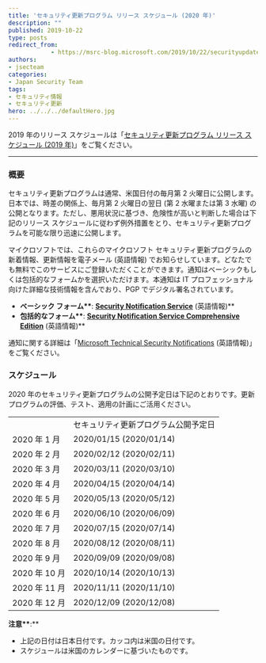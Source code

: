 ```yaml
---
title: 'セキュリティ更新プログラム リリース スケジュール (2020 年)'
description: ""
published: 2019-10-22
type: posts
redirect_from:
            - https://msrc-blog.microsoft.com/2019/10/22/securityupdatereleaseschedule2020/
authors:
- jsecteam
categories:
- Japan Security Team
tags:
- セキュリティ情報
- セキュリティ更新
hero: ../../../defaultHero.jpg
---
```

2019 年のリリース スケジュールは「[セキュリティ更新プログラム リリース スケジュール (2019 年)](https://msrc-blog.microsoft.com/2018/10/24/securityupdatereleaseschedule2019/)」をご覧ください。

---

### 概要

セキュリティ更新プログラムは通常、米国日付の毎月第 2 火曜日に公開します。日本では、時差の関係上、毎月第 2 火曜日の翌日 (第 2 水曜または第 3 水曜) の公開となります。ただし、悪用状況に基づき、危険性が高いと判断した場合は下記のリリース スケジュールに従わず例外措置をとり、セキュリティ更新プログラムを可能な限り迅速に公開します。

マイクロソフトでは、これらのマイクロソフト セキュリティ更新プログラムの新着情報、更新情報を電子メール (英語情報) でお知らせしています。どなたでも無料でこのサービスにご登録いただくことができます。通知はベーシックもしくは包括的なフォームかを選択いただけます。本通知は IT プロフェッショナル向けた詳細な技術情報を含んでおり、PGP でデジタル署名されています。

- **ベーシック フォーム\*\***: **[**Security Notification Service**](https://profile.microsoft.com/RegSysProfileCenter/subscriptionwizard.aspx?wizid=5a2a311b-5189-4c9b-9f1a-d5e913a26c2e&lcid=1033)** (英語情報)\*\*
- **包括的なフォーム\*\***: **[**Security Notification Service Comprehensive Edition**](https://profile.microsoft.com/RegSysProfileCenter/subscriptionwizard.aspx?wizid=5a2a311b-5189-4c9b-9f1a-d5e913a26c2e&lcid=1033)** (英語情報)\*\*

通知に関する詳細は「[Microsoft Technical Security Notifications](https://www.microsoft.com/en-us/msrc/technical-security-notifications?rtc=1) (英語情報)」をご覧ください。

### スケジュール

2020 年のセキュリティ更新プログラムの公開予定日は下記のとおりです。更新プログラムの評価、テスト、適用の計画にご活用ください。

|               |                                      |
| ------------- | ------------------------------------ |
|               | セキュリティ更新プログラム公開予定日 |
| 2020 年 1 月  | 2020/01/15 (2020/01/14)              |
| 2020 年 2 月  | 2020/02/12 (2020/02/11)              |
| 2020 年 3 月  | 2020/03/11 (2020/03/10)              |
| 2020 年 4 月  | 2020/04/15 (2020/04/14)              |
| 2020 年 5 月  | 2020/05/13 (2020/05/12)              |
| 2020 年 6 月  | 2020/06/10 (2020/06/09)              |
| 2020 年 7 月  | 2020/07/15 (2020/07/14)              |
| 2020 年 8 月  | 2020/08/12 (2020/08/11)              |
| 2020 年 9 月  | 2020/09/09 (2020/09/08)              |
| 2020 年 10 月 | 2020/10/14 (2020/10/13)              |
| 2020 年 11 月 | 2020/11/11 (2020/11/10)              |
| 2020 年 12 月 | 2020/12/09 (2020/12/08)              |

**注意\*\***:\*\*

- 上記の日付は日本日付です。カッコ内は米国の日付です。
- スケジュールは米国のカレンダーに基づいたものです。
